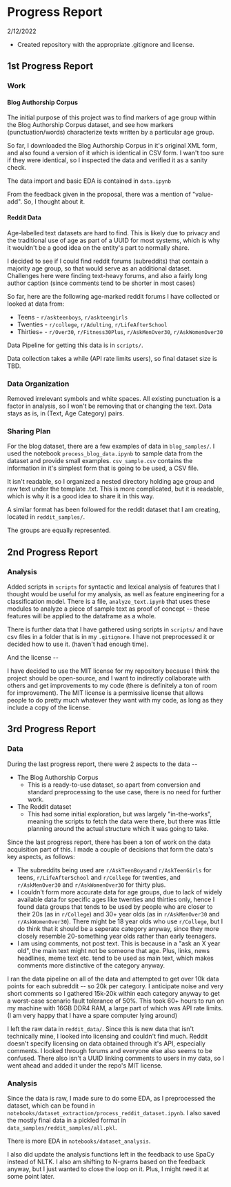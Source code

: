 # Progress Report

2/12/2022

- Created repository with the appropriate .gitignore and license.


## 1st Progress Report

### Work

#### Blog Authorship Corpus

The initial purpose of this project was to find markers of age group within the Blog Authorship Corpus dataset, and see how markers (punctuation/words) characterize texts written by a particular age group. 

So far, I downloaded the Blog Authorship Corpus in it's original XML form, and also found a version of it which is identical in CSV form. I wan't too sure if they were identical, so I inspected the data and verified it as a sanity check.

The data import and basic EDA is contained in `data.ipynb`

From the feedback given in the proposal, there was a mention of "value-add". So, I thought about it.

#### Reddit Data

Age-labelled text datasets are hard to find. This is likely due to privacy and the traditional use of age as part of a UUID for most systems, which is why it wouldn't be a good idea on the entity's part to normally share.

I decided to see if I could find reddit forums (subreddits) that contain a majority age group, so that would serve as an additional dataset. Challenges here were finding text-heavy forums, and also a fairly long author caption (since comments tend to be shorter in most cases)

So far, here are the following age-marked reddit forums I have collected or looked at data from:
- Teens - `r/askteenboys`, `r/askteengirls`
- Twenties - `r/college`, `r/Adulting`, `r/LifeAfterSchool`
- Thirties+ - `r/Over30`, `r/Fitness30Plus`, `r/AskMenOver30`, `r/AskWomenOver30`

Data Pipeline for getting this data is in `scripts/`.

Data collection takes a while (API rate limits users), so final dataset size is TBD.

### Data Organization

Removed irrelevant symbols and white spaces. All existing punctuation is a factor in analysis, so I won't be removing that or changing the text. Data stays as is, in (Text, Age Category) pairs.

### Sharing Plan

For the blog dataset, there are a few examples of data in `blog_samples/`. I used the notebook `process_blog_data.ipynb` to sample data from the dataset and provide small examples. `csv_sample.csv` contains the information in it's simplest form that is going to be used, a CSV file.

It isn't readable, so I organized a nested directory holding age group and raw text under the template <ID>.txt. This is more complicated, but it is readable, which is why it is a good idea to share it in this way. 
  
A similar format has been followed for the reddit dataset that I am creating, located in `reddit_samples/`.

The groups are equally represented.


## 2nd Progress Report

### Analysis

Added scripts in `scripts` for syntactic and lexical analysis of features that I thought would be useful for my analysis, as well as feature engineering for a classification model. There is a file, `analyze_text.ipynb` that uses these modules to analyze a piece of sample text as proof of concept -- these features will be applied to the dataframe as a whole.

There is further data that I have gathered using scripts in `scripts/` and have csv files in a folder that is in my `.gitignore`. I have not preprocessed it or decided how to use it. (haven't had enough time).

And the license --

I have decided to use the MIT license for my repository because I think the project should be open-source, and I want to indirectly collaborate with others and get improvements to my code (there is definitely a ton of room for improvement). The MIT license is a permissive license that allows people to do pretty much whatever they want with my code, as long as they include a copy of the license.

## 3rd Progress Report

### Data

During the last progress report, there were 2 aspects to the data --

- The Blog Authorship Corpus 
    - This is a ready-to-use dataset, so apart from conversion and standard preprocessing to the use case, there is no need for further work.
- The Reddit dataset
    - This had some initial exploration, but was largely "in-the-works", meaning the scripts to fetch the data were there, but there was little planning around the actual structure which it was going to take.

Since the last progress report, there has been a ton of work on the data acquisition part of this. I made a couple of decisions that form the data's key aspects, as follows:

- The subreddits being used are `r/AskTeenBoys`and `r/AskTeenGirls` for teens, `r/LifeAfterSchool` and `r/College` for twenties, and `r/AskMenOver30` and `r/AskWomenOver30` for thirty plus.
- I couldn't form more accurate data for age groups, due to lack of widely available data for specific ages like twenties and thirties only, hence I found data groups that tends to be used by people who are closer to their 20s (as in `r/College`) and 30+ year olds (as in `r/AskMenOver30` and `r/AskWomenOver30`). There might be 18 year olds who use `r/College`, but I do think that it should be a seperate category anyway, since they more closely resemble 20-something year olds rather than early teenagers.
- I am using comments, not post text. This is because in a "ask an X year old", the main text might not be someone that age. Plus, links, news headlines, meme text etc. tend to be used as main text, which makes comments more distinctive of the category anyway.

I ran the data pipeline on all of the data and attempted to get over 10k data points for each subreddit -- so 20k per category. I anticipate noise and very short comments so I gathered 15k-20k within each category anyway to get a worst-case scenario fault tolerance of 50%. This took 60+ hours to run on my machine with 16GB DDR4 RAM, a large part of which was API rate limits. (I am very happy that I have a spare computer lying around)

I left the raw data in `reddit_data/`. Since this is new data that isn't technically mine, I looked into licensing and couldn't find much. Reddit doesn't specify licensing on data obtained through it's API, especially comments. I looked through forums and everyone else also seems to be confused. There also isn't a UUID linking comments to users in my data, so I went ahead and added it under the repo's MIT license.

### Analysis

Since the data is raw, I made sure to do some EDA, as I preprocessed the dataset, which can be found in `notebooks/dataset_extraction/process_reddit_dataset.ipynb`. I also saved the mostly final data in a pickled format in `data_samples/reddit_samples/all.pkl`.

There is more EDA in `notebooks/dataset_analysis`.

I also did update the analysis functions left in the feedback to use SpaCy instead of NLTK. I also am shifting to N-grams based on the feedback anyway, but I just wanted to close the loop on it. Plus, I might need it at some point later.